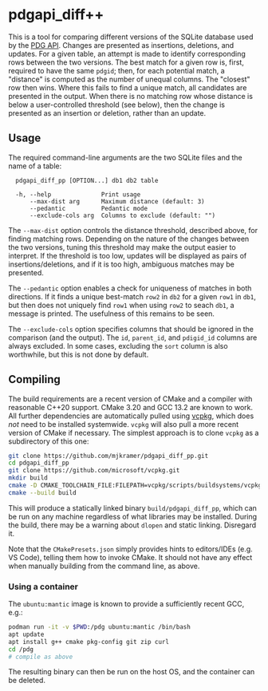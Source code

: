 # pdgapi_diff++

This is a tool for comparing different versions of the SQLite database used by the [PDG API](https://github.com/particledatagroup/api). Changes are presented as insertions, deletions, and updates. For a given table, an attempt is made to identify corresponding rows between the two versions. The best match for a given row is, first, required to have the same `pdgid`; then, for each potential match, a "distance" is computed as the number of unequal columns. The "closest" row then wins. Where this fails to find a unique match, all candidates are presented in the output. When there is no matching row whose distance is below a user-controlled threshold (see below), then the change is presented as an insertion or deletion, rather than an update.

## Usage

The required command-line arguments are the two SQLite files and the name of a table:

```
  pdgapi_diff_pp [OPTION...] db1 db2 table

  -h, --help              Print usage
      --max-dist arg      Maximum distance (default: 3)
      --pedantic          Pedantic mode
      --exclude-cols arg  Columns to exclude (default: "")
```

The `--max-dist` option controls the distance threshold, described above, for finding matching rows. Depending on the nature of the changes between the two versions, tuning this threshold may make the output easier to interpret. If the threshold is too low, updates will be displayed as pairs of insertions/deletions, and if it is too high, ambiguous matches may be presented.

The `--pedantic` option enables a check for uniqueness of matches in both directions. If it finds a unique best-match `row2` in `db2` for a given `row1` in `db1`, but then does not uniquely find `row1` when using `row2` to seach `db1`, a message is printed. The usefulness of this remains to be seen.

The `--exclude-cols` option specifies columns that should be ignored in the comparison (and the output). The `id`, `parent_id`, and `pdigid_id` columns are always excluded. In some cases, excluding the `sort` column is also worthwhile, but this is not done by default.

## Compiling

The build requirements are a recent version of CMake and a compiler with reasonable C++20 support. CMake 3.20 and GCC 13.2 are known to work. All further dependencies are automatically pulled using [vcpkg](https://github.com/microsoft/vcpkg), which does *not* need to be installed systemwide. `vcpkg` will also pull a more recent version of CMake if necessary. The simplest approach is to clone `vcpkg` as a subdirectory of this one:

```bash
git clone https://github.com/mjkramer/pdgapi_diff_pp.git
cd pdgapi_diff_pp
git clone https://github.com/microsoft/vcpkg.git
mkdir build
cmake -D CMAKE_TOOLCHAIN_FILE:FILEPATH=vcpkg/scripts/buildsystems/vcpkg.cmake -B build
cmake --build build
```

This will produce a statically linked binary `build/pdgapi_diff_pp`, which can be run on any machine regardless of what libraries may be installed. During the build, there may be a warning about `dlopen` and static linking. Disregard it.

Note that the `CMakePresets.json` simply provides hints to editors/IDEs (e.g. VS Code), telling them how to invoke CMake. It should not have any effect when manually building from the command line, as above.

### Using a container

The `ubuntu:mantic` image is known to provide a sufficiently recent GCC, e.g.:

``` bash
podman run -it -v $PWD:/pdg ubuntu:mantic /bin/bash
apt update
apt install g++ cmake pkg-config git zip curl
cd /pdg
# compile as above
```

The resulting binary can then be run on the host OS, and the container can be deleted.
